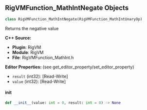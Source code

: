 ## RigVMFunction_MathIntNegate Objects

```python
class RigVMFunction_MathIntNegate(RigVMFunction_MathIntUnaryOp)
```

Returns the negative value

**C++ Source:**

- **Plugin**: RigVM
- **Module**: RigVM
- **File**: RigVMFunction_MathInt.h

**Editor Properties:** (see get_editor_property/set_editor_property)

- ``result`` (int32):  [Read-Write]
- ``value`` (int32):  [Read-Write]

<a id="unreal.RigVMFunction_MathIntNegate.__init__"></a>

#### __init__

```python
def __init__(value: int = 0, result: int = 0) -> None
```

<a id="unreal.RigUnit_MathIntNegate"></a>